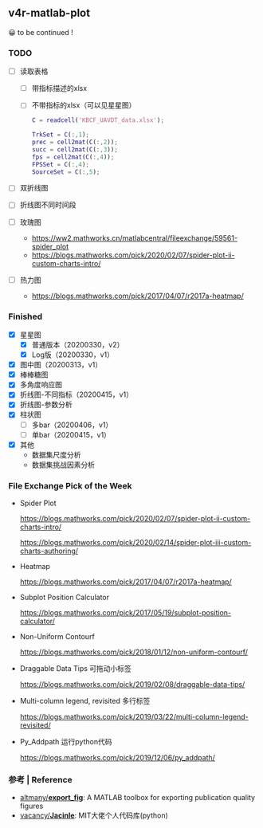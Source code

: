## v4r-matlab-plot

😀 to be continued !

### TODO

- [ ] 读取表格

  - [ ] 带指标描述的xlsx

  - [ ] 不带指标的xlsx（可以见星星图）

    ```matlab
    C = readcell('KBCF_UAVDT_data.xlsx');
    
    TrkSet = C(:,1);
    prec = cell2mat(C(:,2));
    succ = cell2mat(C(:,3));
    fps = cell2mat(C(:,4));
    FPSSet = C(:,4);
    SourceSet = C(:,5);
    ```

- [ ] 双折线图

- [ ] 折线图不同时间段

- [ ] 玫瑰图
  - https://ww2.mathworks.cn/matlabcentral/fileexchange/59561-spider_plot
  - https://blogs.mathworks.com/pick/2020/02/07/spider-plot-ii-custom-charts-intro/
  
- [ ] 热力图
  
  - https://blogs.mathworks.com/pick/2017/04/07/r2017a-heatmap/

### Finished

- [x] 星星图
  - [x] 普通版本（20200330，v2）
  - [x] Log版（20200330，v1）
- [x] 图中图（20200313，v1）
- [x] 棒棒糖图
- [x] 多角度响应图
- [x] 折线图-不同指标（20200415，v1）
- [x] 折线图-参数分析
- [x] 柱状图
  - [ ] 多bar（20200406，v1）
  - [ ] 单bar（20200415，v1）
- [x] 其他
  - 数据集尺度分析
  - 数据集挑战因素分析

### File Exchange Pick of the Week

- Spider Plot

  https://blogs.mathworks.com/pick/2020/02/07/spider-plot-ii-custom-charts-intro/

  https://blogs.mathworks.com/pick/2020/02/14/spider-plot-iii-custom-charts-authoring/

- Heatmap

  https://blogs.mathworks.com/pick/2017/04/07/r2017a-heatmap/

- Subplot Position Calculator

  https://blogs.mathworks.com/pick/2017/05/19/subplot-position-calculator/

- Non-Uniform Contourf

  https://blogs.mathworks.com/pick/2018/01/12/non-uniform-contourf/

- Draggable Data Tips 可拖动小标签

  https://blogs.mathworks.com/pick/2019/02/08/draggable-data-tips/

- Multi-column legend, revisited 多行标签

  https://blogs.mathworks.com/pick/2019/03/22/multi-column-legend-revisited/

- Py_Addpath 运行python代码

  https://blogs.mathworks.com/pick/2019/12/06/py_addpath/

### 参考 | Reference

- [altmany/**export_fig**](https://github.com/altmany/export_fig): A MATLAB toolbox for exporting publication quality figures
- [vacancy/**Jacinle**](https://github.com/vacancy/Jacinle): MIT大佬个人代码库(python)